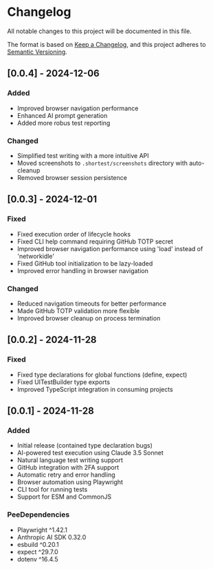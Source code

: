 # Changelog

All notable changes to this project will be documented in this file.

The format is based on [Keep a Changelog](https://keepachangelog.com/en/1.1.0/),
and this project adheres to [Semantic Versioning](https://semver.org/spec/v2.0.0.html).

## [0.0.4] - 2024-12-06

### Added
- Improved browser navigation performance
- Enhanced AI prompt generation
- Added more robus test reporting

### Changed
- Simplified test writing with a more intuitive API
- Moved screenshots to `.shortest/screenshots` directory with auto-cleanup 
- Removed browser session persistence

## [0.0.3] - 2024-12-01

### Fixed
- Fixed execution order of lifecycle hooks
- Fixed CLI help command requiring GitHub TOTP secret
- Improved browser navigation performance using 'load' instead of 'networkidle'
- Fixed GitHub tool initialization to be lazy-loaded
- Improved error handling in browser navigation

### Changed
- Reduced navigation timeouts for better performance
- Made GitHub TOTP validation more flexible
- Improved browser cleanup on process termination

## [0.0.2] - 2024-11-28

### Fixed
- Fixed type declarations for global functions (define, expect)
- Fixed UITestBuilder type exports
- Improved TypeScript integration in consuming projects

## [0.0.1] - 2024-11-28

### Added
- Initial release (contained type declaration bugs)
- AI-powered test execution using Claude 3.5 Sonnet
- Natural language test writing support
- GitHub integration with 2FA support
- Automatic retry and error handling
- Browser automation using Playwright
- CLI tool for running tests
- Support for ESM and CommonJS

### PeeDependencies
- Playwright ^1.42.1
- Anthropic AI SDK 0.32.0
- esbuild ^0.20.1
- expect ^29.7.0
- dotenv ^16.4.5 